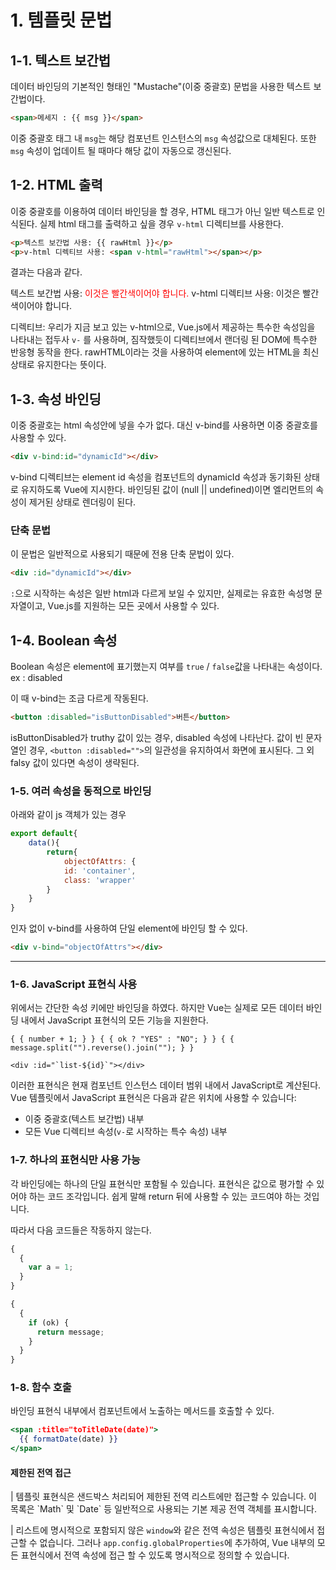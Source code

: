 # 1. 템플릿 문법

## 1-1. 텍스트 보간법

데이터 바인딩의 기본적인 형태인 "Mustache"(이중 중괄호) 문법을 사용한 텍스트 보간법이다.

```html
<span>메세지 : {{ msg }}</span>
```

이중 중괄호 태그 내 `msg`는 해당 컴포넌트 인스턴스의 `msg` 속성값으로 대체된다.
또한 `msg` 속성이 업데이트 될 때마다 해당 값이 자동으로 갱신된다.

## 1-2. HTML 출력

이중 중괄호를 이용하여 데이터 바인딩을 할 경우, HTML 태그가 아닌 일반 텍스트로 인식된다. 실제 html 태그를 출력하고 싶을 경우 `v-html` 디렉티브를 사용한다.

```html
<p>텍스트 보간법 사용: {{ rawHtml }}</p>
<p>v-html 디렉티브 사용: <span v-html="rawHtml"></span></p>
```

결과는 다음과 같다.

텍스트 보간법 사용: <span style="color: red">이것은 빨간색이어야 합니다.</span>
v-html 디렉티브 사용: 이것은 빨간색이어야 합니다.

디렉티브: 우리가 지금 보고 있는 v-html으로, Vue.js에서 제공하는 특수한 속성임을 나타내는 접두사 `v-` 를 사용하며, 짐작했듯이 디렉티브에서 랜더링 된 DOM에 특수한 반응형 동작을 한다. rawHTML이라는 것을 사용하여 element에 있는 HTML을 최신 상태로 유지한다는 뜻이다.

## 1-3. 속성 바인딩

이중 중괄호는 html 속성안에 넣을 수가 없다. 대신 v-bind를 사용하면 이중 중괄호를 사용할 수 있다.

```html
<div v-bind:id="dynamicId"></div>
```

v-bind 디렉티브는 element id 속성을 컴포넌트의 dynamicId 속성과 동기화된 상태로 유지하도록 Vue에 지시한다. 바인딩된 값이 (null || undefined)이면 엘리먼트의 속성이 제거된 상태로 렌더링이 된다.

### 단축 문법

이 문법은 일반적으로 사용되기 때문에 전용 단축 문법이 있다.

```html
<div :id="dynamicId"></div>
```

`:`으로 시작하는 속성은 일반 html과 다르게 보일 수 있지만, 실제로는 유효한 속성명 문자열이고, Vue.js를 지원하는 모든 곳에서 사용할 수 있다.

## 1-4. Boolean 속성

Boolean 속성은 element에 표기했는지 여부를 `true` / `false`값을 나타내는 속성이다.
ex : disabled

이 때 v-bind는 조금 다르게 작동된다.

```html
<button :disabled="isButtonDisabled">버튼</button>
```

isButtonDisabled가 truthy 값이 있는 경우, disabled 속성에 나타난다. 값이 빈 문자열인 경우, `<button :disabled="">`의 일관성을 유지하여서 화면에 표시된다. 그 외 falsy 값이 있다면 속성이 생략된다.

### 1-5. 여러 속성을 동적으로 바인딩

아래와 같이 js 객체가 있는 경우

```js
export default{
    data(){
        return{
            objectOfAttrs: {
            id: 'container',
            class: 'wrapper'
        }
    }
}
```

인자 없이 v-bind를 사용하여 단일 element에 바인딩 할 수 있다.

```html
<div v-bind="objectOfAttrs"></div>
```

<hr />

### 1-6. JavaScript 표현식 사용

위에서는 간단한 속성 키에만 바인딩을 하였다. 하지만 Vue는 실제로 모든 데이터 바인딩 내에서 JavaScript 표현식의 모든 기능을 지원한다.

```vue
{ { number + 1; } } { { ok ? "YES" : "NO"; } } { {
message.split("").reverse().join(""); } }

<div :id="`list-${id}`"></div>
```

이러한 표현식은 현재 컴포넌트 인스턴스 데이터 범위 내에서 JavaScript로 계산된다.
Vue 템플릿에서 JavaScript 표현식은 다음과 같은 위치에 사용할 수 있습니다:

- 이중 중괄호(텍스트 보간법) 내부
- 모든 Vue 디렉티브 속성(`v-`로 시작하는 특수 속성) 내부

### 1-7. 하나의 표현식만 사용 가능

각 바인딩에는 하나의 단일 표현식만 포함될 수 있습니다. 표현식은 값으로 평가할 수 있어야 하는 코드 조각입니다. 쉽게 말해 return 뒤에 사용할 수 있는 코드여야 하는 것입니다.

따라서 다음 코드들은 작동하지 않는다.

```typescript
{
  {
    var a = 1;
  }
}

{
  {
    if (ok) {
      return message;
    }
  }
}
```

### 1-8. 함수 호출

바인딩 표현식 내부에서 컴포넌트에서 노출하는 메서드를 호출할 수 있다.

```jsx
<span :title="toTitleDate(date)">
  {{ formatDate(date) }}
</span>
```

<h4>제한된 전역 접근</h4>
| 템플릿 표현식은 샌드박스 처리되어 제한된 전역 리스트에만 접근할 수 있습니다. 이 목록은 `Math` 및 `Date` 등 일반적으로 사용되는 기본 제공 전역 객체를 표시합니다.

| 리스트에 명시적으로 포함되지 않은 `window`와 같은 전역 속성은 템플릿 표현식에서 접근할 수 없습니다. 그러나 `app.config.globalProperties`에 추가하여, Vue 내부의 모든 표현식에서 전역 속성에 접근 할 수 있도록 명시적으로 정의할 수 있습니다.
